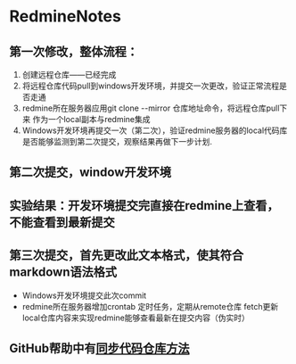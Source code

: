 # RedmineNotes
## 第一次修改，整体流程：
1. 创建远程仓库——已经完成
2. 将远程仓库代码pull到windows开发环境，并提交一次更改，验证正常流程是否走通
3. redmine所在服务器应用git clone --mirror  仓库地址命令，将远程仓库pull下来
	作为一个local副本与redmine集成
4. Windows开发环境再提交一次（第二次），验证redmine服务器的local代码库是否能够监测到第二次提交，观察结果再做下一步计划.
## 第二次提交，window开发环境
## 实验结果：开发环境提交完直接在redmine上查看，不能查看到最新提交
## 第三次提交，首先更改此文本格式，使其符合markdown语法格式
- Windows开发环境提交此次commit
- redmine所在服务器增加crontab 定时任务，定期从remote仓库 fetch更新local仓库内容来实现redmine能够查看最新在提交内容（伪实时）

## GitHub帮助中有[同步代码仓库方法](https://help.github.com/en/articles/duplicating-a-repository)

